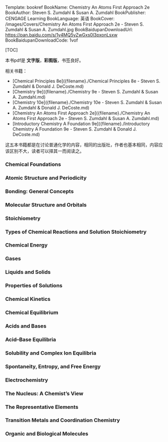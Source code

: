 Template: bookref
BookName: Chemistry An Atoms First Approach 2e
BookAuthor: Steven S. Zumdahl & Susan A. Zumdahl
BookPublisher: CENGAGE Learning
BookLanguage: 英语
BookCover: /images/Covers/Chemistry An Atoms First Approach 2e - Steven S. Zumdahl & Susan A. Zumdahl.jpg
BookBaidupanDownloadUrl: https://pan.baidu.com/s/1y4MQ5yZwGxs0l3pxonLsxw 
BookBaidupanDownloadCode: 1vof

[TOC]

本书pdf是 **文字版**，**彩图版**，书签良好。

相关书籍：

- [Chemical Principles 8e]({filename}./Chemical Principles 8e - Steven S. Zumdahl & Donald J. DeCoste.md)
- [Chemistry 9e]({filename}./Chemistry 9e - Steven S. Zumdahl & Susan A. Zumdahl.md)
- [Chemistry 10e]({filename}./Chemistry 10e - Steven S. Zumdahl & Susan A. Zumdahl & Donald J. DeCoste.md)
- [Chemistry An Atoms First Approach 2e]({filename}./Chemistry An Atoms First Approach 2e - Steven S. Zumdahl & Susan A. Zumdahl.md)
- [Introductory Chemistry A Foundation 9e]({filename}./Introductory Chemistry A Foundation 9e - Steven S. Zumdahl & Donald J. DeCoste.md)

这五本书籍都是在讨论普通化学的内容，相同的出版社，作者也基本相同，内容应该区别不大，读者可以择其一而阅读之。

### Chemical Foundations

### Atomic Structure and Periodicity

### Bonding: General Concepts

### Molecular Structure and Orbitals

### Stoichiometry

### Types of Chemical Reactions and Solution Stoichiometry

### Chemical Energy

### Gases

### Liquids and Solids

### Properties of Solutions

### Chemical Kinetics

### Chemical Equilibrium

### Acids and Bases

### Acid–Base Equilibria

### Solubility and Complex Ion Equilibria

### Spontaneity, Entropy, and Free Energy

### Electrochemistry

### The Nucleus: A Chemist’s View

### The Representative Elements

### Transition Metals and Coordination Chemistry

### Organic and Biological Molecules